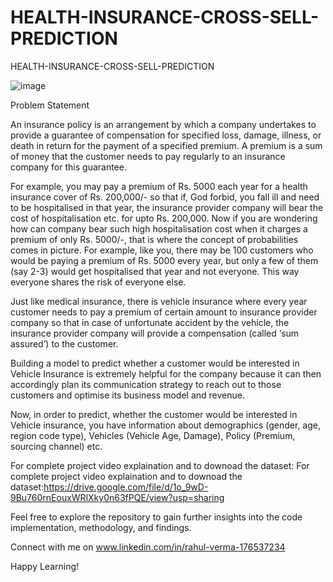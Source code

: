 # HEALTH-INSURANCE-CROSS-SELL-PREDICTION 

HEALTH-INSURANCE-CROSS-SELL-PREDICTION

![image](https://github.com/Rahul-2045/HEALTH-INSURANCE-CROSS-SELL-PREDICTION/assets/116415973/5a143f6f-f96d-46f6-b413-ee147777b535)


Problem Statement

An insurance policy is an arrangement by which a company undertakes to provide a guarantee of compensation for specified loss, damage, illness, or death in return for the payment of a specified premium. A premium is a sum of money that the customer needs to pay regularly to an insurance company for this guarantee.

For example, you may pay a premium of Rs. 5000 each year for a health insurance cover of Rs. 200,000/- so that if, God forbid, you fall ill and need to be hospitalised in that year, the insurance provider company will bear the cost of hospitalisation etc. for upto Rs. 200,000. Now if you are wondering how can company bear such high hospitalisation cost when it charges a premium of only Rs. 5000/-, that is where the concept of probabilities comes in picture. For example, like you, there may be 100 customers who would be paying a premium of Rs. 5000 every year, but only a few of them (say 2-3) would get hospitalised that year and not everyone. This way everyone shares the risk of everyone else.

Just like medical insurance, there is vehicle insurance where every year customer needs to pay a premium of certain amount to insurance provider company so that in case of unfortunate accident by the vehicle, the insurance provider company will provide a compensation (called ‘sum assured’) to the customer.

Building a model to predict whether a customer would be interested in Vehicle Insurance is extremely helpful for the company because it can then accordingly plan its communication strategy to reach out to those customers and optimise its business model and revenue.

Now, in order to predict, whether the customer would be interested in Vehicle insurance, you have information about demographics (gender, age, region code type), Vehicles (Vehicle Age, Damage), Policy (Premium, sourcing channel) etc.

For complete project video explaination and to downoad the dataset: For complete project video explaination and to downoad the dataset:https://drive.google.com/file/d/1o_9wD-9Bu760rnEouxWRlXky0n63fPQE/view?usp=sharing

Feel free to explore the repository to gain further insights into the code implementation, methodology, and findings.

Connect with me on www.linkedin.com/in/rahul-verma-176537234

Happy Learning!
